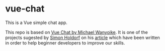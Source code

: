 # vue-chat
This is a Vue simple chat app.

This repo is based on [Vue Chat by Michael Wanyoike](https://github.com/brandiqa).
It is one of the projects sugested by [Simon Holdorf](https://github.com/simhol) on his [article](https://dev.to/simonholdorf/9-projects-you-can-do-to-become-a-frontend-master-in-2020-n2h) which have been written in order to help beginner developers to improve our skills.
